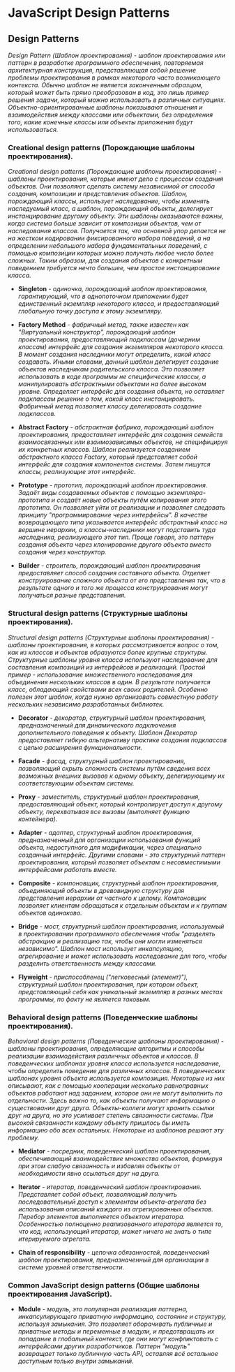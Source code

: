 # JavaScript Design Patterns

## Design Patterns

_Design Pattern (Шаблон проектирования) - шаблон проектирования или паттерн в разработке программного обеспечения, повторяемая архитектурная конструкция, представляющая собой решение проблемы проектирования в рамках некоторого часто возникающего контекста. Обычно шаблон не является законченным образцом, который может быть прямо преобразован в код, это лишь пример решения задачи, который можно использовать в различных ситуациях. Объектно-ориентированные шаблоны показывают отношения и взаимодействия между классами или объектами, без определения того, какие конечные классы или объекты приложения будут использоваться._

### Creational design patterns (Порождающие шаблоны проектирования).

_Creational design patterns (Порождающие шаблоны проектирования) - шаблоны проектирования, которые имеют дело с процессом создания объектов. Они позволяют сделать систему независимой от способа создания, композиции и представления объектов. Шаблон, порождающий классы, использует наследование, чтобы изменять наследуемый класс, а шаблон, порождающий объекты, делегирует инстанцирование другому объекту. Эти шаблоны оказываются важны, когда система больше зависит от композиции объектов, чем от наследования классов. Получается так, что основной упор делается не на жестком кодировании фиксированного набора поведений, а на определении небольшого набора фундаментальных поведений, с помощью композиции которых можно получать любое число более сложных. Таким образом, для создания объектов с конкретным поведением требуется нечто большее, чем простое инстанцирование класса._

- **Singleton** _- одиночка, порождающий шаблон проектирования, гарантирующий, что в однопоточном приложении будет единственный экземпляр некоторого класса, и предоставляющий глобальную точку доступа к этому экземпляру._

- **Factory Method** _- фабричный метод, также известен как "Виртуальный конструктор", порождающий шаблон проектирования, предоставляющий подклассам (дочерним классам) интерфейс для создания экземпляров некоторого класса. В момент создания наследники могут определить, какой класс создавать. Иными словами, данный шаблон делегирует создание объектов наследникам родительского класса. Это позволяет использовать в коде программы не специфические классы, а манипулировать абстрактными объектами на более высоком уровне. Определяет интерфейс для создания объекта, но оставляет подклассам решение о том, какой класс инстанцировать. Фабричный метод позволяет классу делегировать создание подклассов._

- **Abstract Factory** _- абстрактная фабрика, порождающий шаблон проектирования, предоставляет интерфейс для создания семейств взаимосвязанных или взаимозависимых объектов, не специфицируя их конкретных классов. Шаблон реализуется созданием абстрактного класса Factory, который представляет собой интерфейс для создания компонентов системы. Затем пишутся классы, реализующие этот интерфейс._

- **Prototype** _- прототип, порождающий шаблон проектирования. Задаёт виды создаваемых объектов с помощью экземпляра-прототипа и создаёт новые объекты путём копирования этого прототипа. Он позволяет уйти от реализации и позволяет следовать принципу "программирование через интерфейсы". В качестве возвращающего типа указывается интерфейс абстрактный класс на вершине иерархии, а классы-наследники могут подставить туда наследника, реализующего этот тип. Проще говоря, это паттерн создания объекта через клонирование другого объекта вместо создания через конструктор._

- **Builder** _- строитель, порождающий шаблон проектирования предоставляет способ создания составного объекта. Отделяет конструирование сложного объекта от его представления так, что в результате одного и того же процесса конструирования могут получаться разные представления._

### Structural design patterns (Структурные шаблоны проектирования).

_Structural design patterns (Структурные шаблоны проектирования) - шаблоны проектирования, в которых рассматривается вопрос о том, как из классов и объектов образуются более крупные структуры. Структурные шаблоны уровня класса используют наследование для составления композиций из интерфейсов и реализаций. Простой пример - использование множественного наследования для объединения нескольких классов в один. В результате получается класс, обладающий свойствами всех своих родителей. Особенно полезен этот шаблон, когда нужно организовать совместную работу нескольких независимо разработанных библиотек._

- **Decorator** _- декоратор, структурный шаблон проектирования, предназначенный для динамического подключения дополнительного поведения к объекту. Шаблон Декоратор предоставляет гибкую альтернативу практике создания подклассов с целью расширения функциональности._

- **Facade** _- фасад, структурный шаблон проектирования, позволяющий скрыть сложность системы путём сведения всех возможных внешних вызовов к одному объекту, делегирующему их соответствующим объектам системы._

- **Proxy** _- заместитель, структурный шаблон проектирования, предоставляющий объект, который контролирует доступ к другому объекту, перехватывая все вызовы (выполняет функцию контейнера)._

- **Adapter** _- адаптер, структурный шаблон проектирования, предназначенный для организации использования функций объекта, недоступного для модификации, через специально созданный интерфейс. Другими словами - это структурный паттерн проектирования, который позволяет объектам с несовместимыми интерфейсами работать вместе._

- **Composite** _- компоновщик, структурный шаблон проектирования, объединяющий объекты в древовидную структуру для представления иерархии от частного к целому. Компоновщик позволяет клиентам обращаться к отдельным объектам и к группам объектов одинаково._

- **Bridge** _- мост, структурный шаблон проектирования, используемый в проектировании программного обеспечения чтобы "разделять абстракцию и реализацию так, чтобы они могли изменяться независимо". Шаблон мост использует инкапсуляцию, агрегирование и может использовать наследование для того, чтобы разделить ответственность между классами._

- **Flyweight** _- приспособленец ("легковесный (элемент)"), структурный шаблон проектирования, при котором объект, представляющий себя как уникальный экземпляр в разных местах программы, по факту не является таковым._

### Behavioral design patterns (Поведенческие шаблоны проектирования).

_Behavioral design patterns (Поведенческие шаблоны проектирования) - шаблоны проектирования, определяющие алгоритмы и способы реализации взаимодействия различных объектов и классов. В поведенческих шаблонах уровня класса используется наследование, чтобы определить поведение для различных классов. В поведенческих шаблонах уровня объекта используется композиция. Некоторые из них описывают, как с помощью кооперации несколько равноправных объектов работают над заданием, которое они не могут выполнить по отдельности. Здесь важно то, как объекты получают информацию о существовании друг друга. Объекты-коллеги могут хранить ссылки друг на друга, но это усиливает степень связанности системы. При высокой связанности каждому объекту пришлось бы иметь информацию обо всех остальных. Некоторые из шаблонов решают эту проблему._

- **Mediator** _- посредник, поведенческий шаблон проектирования, обеспечивающий взаимодействие множества объектов, формируя при этом слабую связанность и избавляя объекты от необходимости явно ссылаться друг на друга._

- **Iterator** _- итератор, поведенческий шаблон проектирования. Представляет собой объект, позволяющий получить последовательный доступ к элементам объекта-агрегата без использования описаний каждого из агрегированных объектов. Перебор элементов выполняется объектом итератора. Особенностью полноценно реализованного итератора является то, что код, использующий итератор, может ничего не знать о типе итерируемого агрегата._

- **Chain of responsibility** _- цепочка обязанностей, поведенческий шаблон проектирования, предназначенный для организации в системе уровней ответственности._

### Common JavaScript design patterns (Общие шаблоны проектирования JavaScript).

- **Module** _- модуль, это популярная реализация паттерна, инкапсулирующего приватную информацию, состояние и структуру, используя замыкания. Это позволяет оборачивать публичные и приватные методы и переменные в модули, и предотвращать их попадание в глобальный контекст, где они могут конфликтовать с интерфейсами других разработчиков. Паттерн "модуль" возвращает только публичную часть API, оставляя всё остальное доступным только внутри замыканий._
